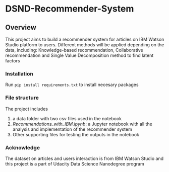 # DSND-Recommender-System

## Overview
This project aims to build a recommender system for articles on IBM Watson Studio platform to users. Different methods will be applied depending on the data, including: Knowledge-based recommendation, Collaborative recommendation and Single Value Decomposition method to find latent factors

### Installation
Run ```pip install requirements.txt``` to install necesary packages

### File structure
The project includes 
1. a data folder with two csv files used in the notebook
2. _Recommendations_with_IBM.ipynb_: a Jupyter notebook with all the analysis and implementation of the recommender system
3. Other supporting files for testing the outputs in the notebook

### Acknowledge
The dataset on articles and users interaction is from IBM Watson Studio and this project is a part of Udacity Data Science Nanodegree program
